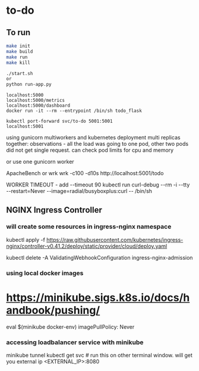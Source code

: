# to-do


## To run
``` bash
make init
make build
make run
make kill

./start.sh 
or
python run-app.py
```


```
localhost:5000
localhost:5000/metrics
localhost:5000/dashboard
docker run -it --rm --entrypoint /bin/sh todo_flask

kubectl port-forward svc/to-do 5001:5001
localhost:5001
```

using gunicorn multiworkers and kubernetes deployment multi replicas together:
observations - all the load was going to one pod, other two pods did not get single request.
can check pod limits for cpu and memory

or use one gunicorn worker

ApacheBench or wrk
wrk -c100 -d10s http://localhost:5001/todo

WORKER TIMEOUT - add --timeout 90
kubectl run curl-debug --rm -i --tty --restart=Never --image=radial/busyboxplus:curl -- /bin/sh

## NGINX Ingress Controller
### will create some resources in ingress-nginx namespace
kubectl apply -f https://raw.githubusercontent.com/kubernetes/ingress-nginx/controller-v0.41.2/deploy/static/provider/cloud/deploy.yaml

kubectl delete -A ValidatingWebhookConfiguration ingress-nginx-admission

### using local docker images
# https://minikube.sigs.k8s.io/docs/handbook/pushing/
eval $(minikube docker-env)
imagePullPolicy: Never

### accessing loadbalancer service with minikube
minikube tunnel
kubectl get svc # run this on other terminal window. will get you external ip
<EXTERNAL_IP>:8080